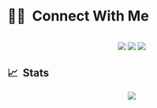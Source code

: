 <h1>🤝🏻 &nbsp;Connect With Me</h1>

<p align = "center">
<br>
  <a href = "http://steamcommunity.com/id/j0le"><img src = "http://img.shields.io/badge/Steam-%230077Bdd5.svg?&style=for-the-badge&logo=steam&logoColor=black"/></a>
  <a href = "http://discordapp.com/users/690192841552429071"><img src = "http://img.shields.io/badge/Discord-%230077Bdd5.svg?&style=for-the-badge&logo=discord&logoColor=darkblue"/></a>
  <a href = "http://youtube.com/c/j0leee"><img src = "http://img.shields.io/badge/YouTube-%230077Bdd5.svg?&style=for-the-badge&logo=youtube&logoColor=red"/></a>
<br/>
</p> 

<h2>📈 &nbsp;Stats</h2>

<p align = "center">
    <img src = "http://gpvc.arturio.dev/xj0le">
</p>
